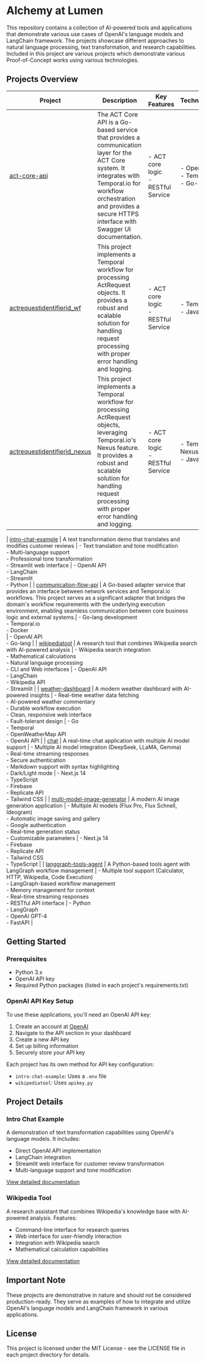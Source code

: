 # Alchemy at Lumen

This repository contains a collection of AI-powered tools and applications that demonstrate various use cases of OpenAI's language models and LangChain framework. The projects showcase different approaches to natural language processing, text transformation, and research capabilities. Included in this project are various projects which demonstrate various Proof-of-Concept works using various technologies.

## Projects Overview

| Project | Description | Key Features | Technologies |
|---------|-------------|--------------|--------------|
| [act-core-api](act-core-api/) | The ACT Core API is a Go-based service that provides a communication layer for the ACT Core system. It integrates with Temporal.io for workflow orchestration and provides a secure HTTPS interface with Swagger UI documentation. | - ACT core logic <br>- RESTful Service | - OpenAI API<br>- Temporal.io<br>- Go-lang |
| [actrequestidentifierid_wf](actrequestidentifierid_wf/) | This project implements a Temporal workflow for processing ActRequest objects. It provides a robust and scalable solution for handling request processing with proper error handling and logging. | - ACT core logic <br>- RESTful Service | - Temporal.io<br>- Java |
| [actrequestidentifierid_nexus](actrequestidentifierid_nexus/) | This project implements a Temporal workflow for processing ActRequest objects, leveraging Temporal.io's Nexus feature. It provides a robust and scalable solution for handling request processing with proper error handling and logging. | - ACT core logic <br>- RESTful Service | - Temporal.io Nexus<br>- Java |

| [intro-chat-example](intro-chat-example/) | A text transformation demo that translates and modifies customer reviews | - Text translation and tone modification<br>- Multi-language support<br>- Professional tone transformation<br>- Streamlit web interface | - OpenAI API<br>- LangChain<br>- Streamlit<br>- Python |
| [communication-flow-api](communication-flow-api/) | A Go-based adapter service that provides an interface between network services and Temporal.io workflows. This project serves as a significant adapter that bridges the domain's workflow requirements with the underlying execution environment, enabling seamless communication between core business logic and external systems.| - Go-lang development<br>- Temporal.io<br>- Docker<br>| - OpenAI API<br>- Go-lang |
| [wikipediatool](wikipediatool/) | A research tool that combines Wikipedia search with AI-powered analysis | - Wikipedia search integration<br>- Mathematical calculations<br>- Natural language processing<br>- CLI and Web interfaces | - OpenAI API<br>- LangChain<br>- Wikipedia API<br>- Streamlit |
| [weather-dashboard](https://github.com/anp0p/weather-dashboard) | A modern weather dashboard with AI-powered insights | - Real-time weather data fetching<br>- AI-powered weather commentary<br>- Durable workflow execution<br>- Clean, responsive web interface<br>- Fault-tolerant design | - Go<br>- Temporal<br>- OpenWeatherMap API<br>- OpenAI API |
| [chat](https://github.com/anp0p/chat) | A real-time chat application with multiple AI model support | - Multiple AI model integration (DeepSeek, LLaMA, Gemma)<br>- Real-time streaming responses<br>- Secure authentication<br>- Markdown support with syntax highlighting<br>- Dark/Light mode | - Next.js 14<br>- TypeScript<br>- Firebase<br>- Replicate API<br>- Tailwind CSS |
| [multi-model-image-generator](https://github.com/popand/multi-model-image-generator) | A modern AI image generation application | - Multiple AI models (Flux Pro, Flux Schnell, Ideogram)<br>- Automatic image saving and gallery<br>- Google authentication<br>- Real-time generation status<br>- Customizable parameters | - Next.js 14<br>- Firebase<br>- Replicate API<br>- Tailwind CSS<br>- TypeScript |
| [langgraph-tools-agent](https://github.com/anp0p/langgraph-tools-agent) | A Python-based tools agent with LangGraph workflow management | - Multiple tool support (Calculator, HTTP, Wikipedia, Code Execution)<br>- LangGraph-based workflow management<br>- Memory management for context<br>- Real-time streaming responses<br>- RESTful API interface | - Python<br>- LangGraph<br>- OpenAI GPT-4<br>- FastAPI |

## Getting Started

### Prerequisites

- Python 3.x
- OpenAI API key
- Required Python packages (listed in each project's requirements.txt)

### OpenAI API Key Setup

To use these applications, you'll need an OpenAI API key:

1. Create an account at [OpenAI](https://openai.com)
2. Navigate to the API section in your dashboard
3. Create a new API key
4. Set up billing information
5. Securely store your API key

Each project has its own method for API key configuration:
- `intro-chat-example`: Uses a `.env` file
- `wikipediatool`: Uses `apikey.py`

## Project Details

### Intro Chat Example

A demonstration of text transformation capabilities using OpenAI's language models. It includes:
- Direct OpenAI API implementation
- LangChain integration
- Streamlit web interface for customer review transformation
- Multi-language support and tone modification

[View detailed documentation](intro-chat-example/README.md)

### Wikipedia Tool

A research assistant that combines Wikipedia's knowledge base with AI-powered analysis. Features:
- Command-line interface for research queries
- Web interface for user-friendly interaction
- Integration with Wikipedia search
- Mathematical calculation capabilities

[View detailed documentation](wikipediatool/README.md)

## Important Note

These projects are demonstrative in nature and should not be considered production-ready. They serve as examples of how to integrate and utilize OpenAI's language models and LangChain framework in various applications.

## License

This project is licensed under the MIT License - see the LICENSE file in each project directory for details. 